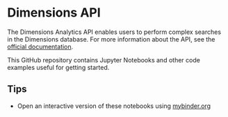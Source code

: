 # Dimensions API

The Dimensions Analytics API enables users to perform complex searches in the Dimensions database. For more information about the API, see the [official documentation](https://docs.dimensions.ai/dsl). 

This GitHub repository contains Jupyter Notebooks and other code examples useful for getting started. 

## Tips

* Open an interactive version of these notebooks using [mybinder.org](https://mybinder.org/v2/gh/digital-science/dimensions-api/master)

